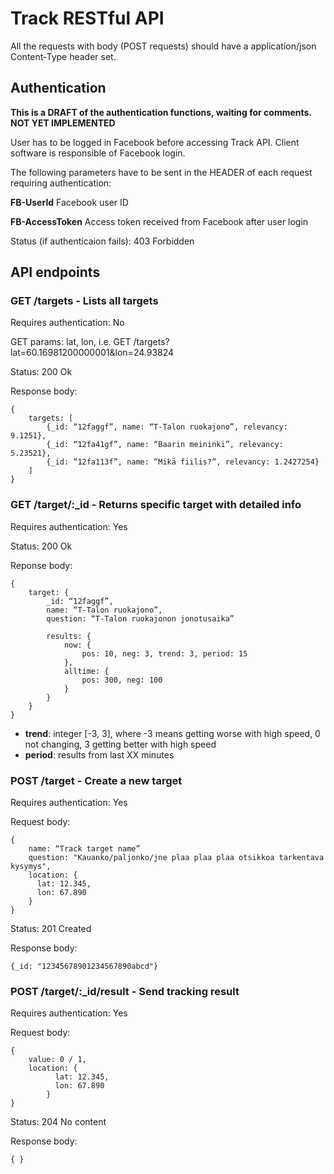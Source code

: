 # Track RESTful API

All the requests with body (POST requests) should have a application/json Content-Type header set.

## Authentication

**This is a DRAFT of the authentication functions, waiting for comments. NOT YET IMPLEMENTED**

User has to be logged in Facebook before accessing Track API. Client software is responsible of Facebook login.

The following parameters have to be sent in the HEADER of each request requiring authentication:

**FB-UserId** Facebook user ID

**FB-AccessToken** Access token received from Facebook after user login

Status (if authenticaion fails): 403 Forbidden

## API endpoints

### GET /targets - Lists all targets

Requires authentication: No

GET params: lat, lon, i.e. GET /targets?lat=60.16981200000001&lon=24.93824

Status: 200 Ok

Response body:

	{
		targets: [
			{_id: “12faggf”, name: “T-Talon ruokajono”, relevancy: 9.1251},
			{_id: “12fa41gf”, name: “Baarin meininki”, relevancy: 5.23521},
			{_id: “12fa113f”, name: “Mikä fiilis?”, relevancy: 1.2427254}
		]
	}
  

### GET /target/:_id - Returns specific target with detailed info

Requires authentication: Yes

Status: 200 Ok

Reponse body:

	{
		target: {
			_id: “12faggf”,
			name: “T-Talon ruokajono”,
			question: “T-Talon ruokajonon jonotusaika”
			
			results: {
				now: {
					pos: 10, neg: 3, trend: 3, period: 15
				},
				alltime: {
					pos: 300, neg: 100
				}
			}
		}
	}
	
* **trend**: integer [-3, 3], where -3 means getting worse with high speed, 0 not changing, 3 getting better with high speed
* **period**: results from last XX minutes

### POST /target - Create a new target

Requires authentication: Yes

Request body:

	{
		name: “Track target name”
		question: "Kauanko/paljonko/jne plaa plaa plaa otsikkoa tarkentava kysymys",
		location: {
		  lat: 12.345,
		  lon: 67.890
		}
	}
	
Status: 201 Created

Response body: 

	{_id: "12345678901234567890abcd"}

### POST /target/:_id/result - Send tracking result

Requires authentication: Yes

Request body:

    {
        value: 0 / 1,
        location: {
    		  lat: 12.345,
    		  lon: 67.890
    		}
    }

Status: 204 No content

Response body:

    { }